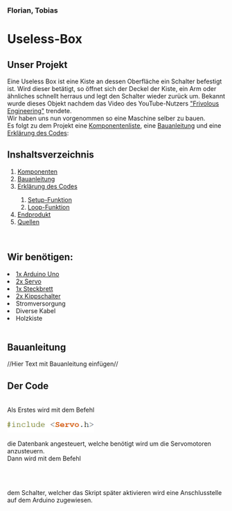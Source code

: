### Florian, Tobias
# Useless-Box

<h2> Unser Projekt</h2>
Eine Useless Box ist eine Kiste an dessen Oberfläche ein Schalter befestigt ist. Wird dieser betätigt, so öffnet sich der Deckel der Kiste, ein Arm oder ähnliches schnellt herraus und legt den Schalter wieder zurück um. Bekannt wurde dieses Objekt nachdem das Video des YouTube-Nutzers 
 <a href="https://www.youtube.com/watch?time_continue=1&v=Z86V_ICUCD4" rel="notfollow">"Frivolous Engineering"</a> trendete.
<br>
Wir haben uns nun vorgenommen so eine Maschine selber zu bauen.
<br>
Es folgt zu dem Projekt eine <a href="#komponenten">Komponentenliste</a>, eine <a href="#bauen">Bauanleitung</a> und eine <a href="#code">Erklärung des Codes</a>:
<br>
<h2>Inshaltsverzeichnis</h2>
 <ol>
  <li><a href="#komponenten"> Komponenten </a></li>
  <li><a href="#bauen"> Bauanleitung </a></li>
  <li><a href="#code"> Erklärung des Codes </a></li>
   <ol>
    <li><a href="#setup"> Setup-Funktion </a></li>
    <li><a href="#loop"> Loop-Funktion </a></li>
   </ol>
  <li><a href="#endprodukt"> Endprodukt </a></li>
  <li><a href="#quellen"> Quellen </a></li>
 </ol>
</br>
<h2 id="komponenten">Wir benötigen:</h2>
  <li>
   <a href="https://www.conrad.de/de/p/arduino-board-uno-rev3-dip-version-atmega328-1275279.html" rel="notfollow">
    1x Arduino Uno
   </a>
  </li>
  <li>
   <a href="https://www.conrad.de/de/p/graupner-standard-servo-des-577-bb-digital-servo-getriebe-material-carbon-stecksystem-jr-2125787.html" rel="notfollow">
    2x Servo
   </a>
 </li>
 <li>
  <a href="https://www.conrad.de/de/p/tru-components-0165-40-8-8010-steckplatine-transparent-polzahl-gesamt-400-l-x-b-x-h-84-x-54-3-x-9-mm-1-st-1572787.html" rel="notfollow">
   1x Steckbrett
  </a>
 </li>
 <li> 
  <a href="https://www.conrad.de/de/p/goobay-knx-1-kippschalter-250-v-ac-3-a-1-x-ein-ein-rastend-1-st-701343.html" rel="notfollow">
  2x Kippschalter
  </a>
 </li>
 <li>
  Stromversorgung
 </a>
 </li>
 <li>
  Diverse Kabel
 </li>
 <li>
  Holzkiste
 </li>
<br>
<h2 id="bauen">Bauanleitung</h2>
//Hier Text mit Bauanleitung einfügen//
<br>
<h2 id="code">Der Code</h2>
<br>
Als Erstes wird mit dem Befehl <br> <p><img width="200px" src="https://github.com/Florianovic/Useless-Box-Florian-Tobias/blob/master/CodeUB%20(2).PNG"></p> die Datenbank angesteuert, welche benötigt wird um die Servomotoren anzusteuern.
<br>
Dann wird mit dem Befehl <br> <p><img width="300px" scr="https://github.com/Florianovic/Useless-Box-Florian-Tobias/blob/master/CodeUB%20(3).PNG"></p> <br> dem Schalter, welcher das Skript später aktivieren wird eine Anschlusstelle auf dem Arduino zugewiesen.
